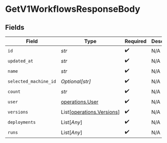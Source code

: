 # GetV1WorkflowsResponseBody


## Fields

| Field                                                            | Type                                                             | Required                                                         | Description                                                      |
| ---------------------------------------------------------------- | ---------------------------------------------------------------- | ---------------------------------------------------------------- | ---------------------------------------------------------------- |
| `id`                                                             | *str*                                                            | :heavy_check_mark:                                               | N/A                                                              |
| `updated_at`                                                     | *str*                                                            | :heavy_check_mark:                                               | N/A                                                              |
| `name`                                                           | *str*                                                            | :heavy_check_mark:                                               | N/A                                                              |
| `selected_machine_id`                                            | *Optional[str]*                                                  | :heavy_check_mark:                                               | N/A                                                              |
| `count`                                                          | *str*                                                            | :heavy_check_mark:                                               | N/A                                                              |
| `user`                                                           | [operations.User](../../models/operations/user.md)               | :heavy_check_mark:                                               | N/A                                                              |
| `versions`                                                       | List[[operations.Versions](../../models/operations/versions.md)] | :heavy_check_mark:                                               | N/A                                                              |
| `deployments`                                                    | List[*Any*]                                                      | :heavy_check_mark:                                               | N/A                                                              |
| `runs`                                                           | List[*Any*]                                                      | :heavy_check_mark:                                               | N/A                                                              |